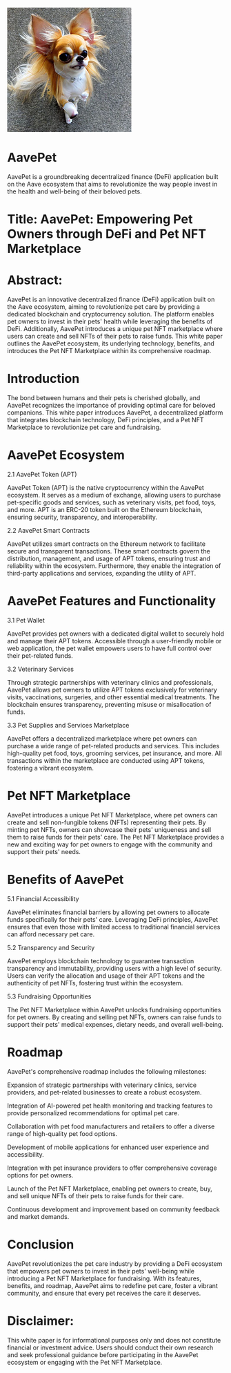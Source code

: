 ![Dogo4x4.jpg](https://github.com/Phantori/AavePet/blob/main/Dogo4x4.jpg?raw=true)

# AavePet

AavePet is a groundbreaking decentralized finance (DeFi) application built on the Aave ecosystem that aims to revolutionize the way people invest in the health and well-being of their beloved pets.


# Title: AavePet: Empowering Pet Owners through DeFi and Pet NFT Marketplace

# Abstract:

AavePet is an innovative decentralized finance (DeFi) application built on the Aave ecosystem, aiming to revolutionize pet care by providing a dedicated blockchain and cryptocurrency solution. The platform enables pet owners to invest in their pets' health while leveraging the benefits of DeFi. Additionally, AavePet introduces a unique pet NFT marketplace where users can create and sell NFTs of their pets to raise funds. This white paper outlines the AavePet ecosystem, its underlying technology, benefits, and introduces the Pet NFT Marketplace within its comprehensive roadmap.

# Introduction

The bond between humans and their pets is cherished globally, and AavePet recognizes the importance of providing optimal care for beloved companions. This white paper introduces AavePet, a decentralized platform that integrates blockchain technology, DeFi principles, and a Pet NFT Marketplace to revolutionize pet care and fundraising.

# AavePet Ecosystem

2.1 AavePet Token (APT)
    
AavePet Token (APT) is the native cryptocurrency within the AavePet ecosystem. It serves as a medium of exchange, allowing users to purchase pet-specific goods and services, such as veterinary visits, pet food, toys, and more. APT is an ERC-20 token built on the Ethereum blockchain, ensuring security, transparency, and interoperability.

2.2 AavePet Smart Contracts

AavePet utilizes smart contracts on the Ethereum network to facilitate secure and transparent transactions. These smart contracts govern the distribution, management, and usage of APT tokens, ensuring trust and reliability within the ecosystem. Furthermore, they enable the integration of third-party applications and services, expanding the utility of APT.

# AavePet Features and Functionality

3.1 Pet Wallet

AavePet provides pet owners with a dedicated digital wallet to securely hold and manage their APT tokens. Accessible through a user-friendly mobile or web application, the pet wallet empowers users to have full control over their pet-related funds.

3.2 Veterinary Services

Through strategic partnerships with veterinary clinics and professionals, AavePet allows pet owners to utilize APT tokens exclusively for veterinary visits, vaccinations, surgeries, and other essential medical treatments. The blockchain ensures transparency, preventing misuse or misallocation of funds.

3.3 Pet Supplies and Services Marketplace

AavePet offers a decentralized marketplace where pet owners can purchase a wide range of pet-related products and services. This includes high-quality pet food, toys, grooming services, pet insurance, and more. All transactions within the marketplace are conducted using APT tokens, fostering a vibrant ecosystem.

# Pet NFT Marketplace

AavePet introduces a unique Pet NFT Marketplace, where pet owners can create and sell non-fungible tokens (NFTs) representing their pets. By minting pet NFTs, owners can showcase their pets' uniqueness and sell them to raise funds for their pets' care. The Pet NFT Marketplace provides a new and exciting way for pet owners to engage with the community and support their pets' needs.

# Benefits of AavePet

5.1 Financial Accessibility
    
AavePet eliminates financial barriers by allowing pet owners to allocate funds specifically for their pets' care. Leveraging DeFi principles, AavePet ensures that even those with limited access to traditional financial services can afford necessary pet care.

5.2 Transparency and Security

AavePet employs blockchain technology to guarantee transaction transparency and immutability, providing users with a high level of security. Users can verify the allocation and usage of their APT tokens and the authenticity of pet NFTs, fostering trust within the ecosystem.

5.3 Fundraising Opportunities

The Pet NFT Marketplace within AavePet unlocks fundraising opportunities for pet owners. By creating and selling pet NFTs, owners can raise funds to support their pets' medical expenses, dietary needs, and overall well-being.

# Roadmap

AavePet's comprehensive roadmap includes the following milestones:

Expansion of strategic partnerships with veterinary clinics, service providers, and pet-related businesses to create a robust ecosystem.

Integration of AI-powered pet health monitoring and tracking features to provide personalized recommendations for optimal pet care.

Collaboration with pet food manufacturers and retailers to offer a diverse range of high-quality pet food options.

 Development of mobile applications for enhanced user experience and accessibility.
 
Integration with pet insurance providers to offer comprehensive coverage options for pet owners.

Launch of the Pet NFT Marketplace, enabling pet owners to create, buy, and sell unique NFTs of their pets to raise funds for their care.

Continuous development and improvement based on community feedback and market demands.

# Conclusion

AavePet revolutionizes the pet care industry by providing a DeFi ecosystem that empowers pet owners to invest in their pets' well-being while introducing a Pet NFT Marketplace for fundraising. With its features, benefits, and roadmap, AavePet aims to redefine pet care, foster a vibrant community, and ensure that every pet receives the care it deserves.

# Disclaimer: 

This white paper is for informational purposes only and does not constitute financial or investment advice. Users should conduct their own research and seek professional guidance before participating in the AavePet ecosystem or engaging with the Pet NFT Marketplace.
